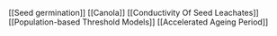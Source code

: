 [[Seed germination]]
[[Canola]]
[[Conductivity Of Seed Leachates]]
[[Population-based Threshold Models]]
[[Accelerated Ageing Period]]
